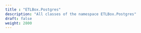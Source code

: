 ```yaml
---
title : "ETLBox.Postgres"
description: "All classes of the namespace ETLBox.Postgres"
draft: false
weight: 2800
---
```

